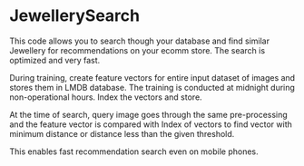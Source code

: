 # JewellerySearch
This code allows you to search though your database and find similar Jewellery for recommendations on your ecomm store. The search is optimized and very fast.

During training, create feature vectors for entire input dataset of images and stores them in LMDB database. The training is conducted at midnight during non-operational hours.
Index the vectors and store.

At the time of search, query image goes through the same pre-processing and the feature vector is compared with Index of vectors to find vector with minimum distance or distance less than the given threshold.

This enables fast recommendation search even on mobile phones.
